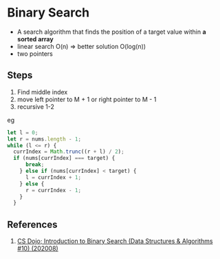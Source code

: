 # Binary Search

- A search algorithm that finds the position of a target value within **a sorted array**
- linear search O(n) => better solution O(log(n))
- two pointers
 
## Steps

1. Find middle index
2. move left pointer to M + 1 or right pointer to M - 1
3. recursive 1-2

eg

```javascript
let l = 0;
let r = nums.length - 1;
while (l <= r) {
  currIndex = Math.trunc((r + l) / 2);
  if (nums[currIndex] === target) {
      break;
    } else if (nums[currIndex] < target) {
      l = currIndex + 1;
    } else {
      r = currIndex - 1;
    }
  }
```

## References

1. [CS Dojo; Introduction to Binary Search (Data Structures & Algorithms #10) (202008)](https://youtu.be/6ysjqCUv3K4)
